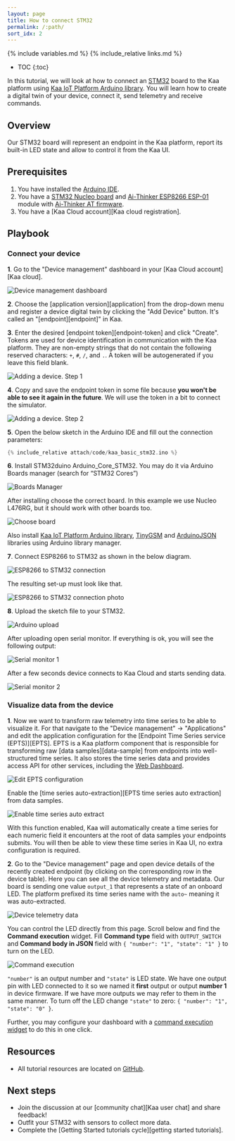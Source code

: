 ```yaml
---
layout: page
title: How to connect STM32
permalink: /:path/
sort_idx: 2
---
```


{% include variables.md %}
{% include_relative links.md %}

* TOC
{:toc}

In this tutorial, we will look at how to connect an [STM32][STM32] board to the Kaa platform using [Kaa IoT Platform Arduino library][Kaa IoT Platform Arduino library]. 
You will learn how to create a digital twin of your device, connect it, send telemetry and receive commands.


## Overview

Our STM32 board will represent an endpoint in the Kaa platform, report its built-in LED state and allow to control it from the Kaa UI.


## Prerequisites

1. You have installed the [Arduino IDE][arduino-ide].
2. You have a [STM32 Nucleo board](https://www.st.com/en/evaluation-tools/stm32-nucleo-boards.html) and [Ai-Thinker ESP8266 ESP-01](http://wiki.ai-thinker.com/_media/esp8266/esp8266_series_modules_user_manual_v1.1.pdf) module with [Ai-Thinker AT firmware](https://github.com/Edragon/esp_firmware/tree/master/Firmware/AT-other/AI-THINKER/At_firmware_bin1.54).
3. You have a [Kaa Cloud account][Kaa cloud registration].


## Playbook


### Connect your device

**1**. Go to the "Device management" dashboard in your [Kaa Cloud account][Kaa cloud].

![Device management dashboard](attach/img/empty-device-management-dashboard.png)

**2**. Choose the [application version][application] from the drop-down menu and register a device digital twin by clicking the "Add Device" button.
It's called an "[endpoint][endpoint]" in Kaa.

**3**. Enter the desired [endpoint token][endpoint-token] and click "Create".
Tokens are used for device identification in communication with the Kaa platform.
They are non-empty strings that do not contain the following reserved characters: `+`, `#`, `/`, and `.`.
A token will be autogenerated if you leave this field blank.

![Adding a device. Step 1](attach/img/add-device-1.png)

**4**. Copy and save the endpoint token in some file because **you won't be able to see it again in the future**.
We will use the token in a bit to connect the simulator.

![Adding a device. Step 2](attach/img/add-device-2.png)

**5**. Open the below sketch in the Arduino IDE and fill out the connection parameters:

```c++
{% include_relative attach/code/kaa_basic_stm32.ino %}
```

**6**. Install STM32duino Arduino_Core_STM32.
You may do it via Arduino Boards manager (search for “STM32 Cores”)

![Boards Manager](attach/img/boards-manager.png)

After installing choose the correct board.
In this example we use Nucleo L476RG, but it should work with other boards too.

![Choose board](attach/img/choose-board.png)

Also install [Kaa IoT Platform Arduino library](https://github.com/kaaproject/kaa-arduino-sdk), [TinyGSM](https://github.com/vshymanskyy/TinyGSM) and [ArduinoJSON](https://github.com/bblanchon/ArduinoJson) libraries using Arduino library manager.

**7**. Connect ESP8266 to STM32 as shown in the below diagram.

![ESP8266 to STM32 connection](attach/img/stm32-nucleo-esp8266-connection.png)

The resulting set-up must look like that.

![ESP8266 to STM32 connection photo](attach/img/stm32-nucleo-esp8266-connection-photo.jpg)

**8**. Upload the sketch file to your STM32.

![Arduino upload](attach/img/arduino-upload-img.png)

After uploading open serial monitor.
If everything is ok, you will see the following output:

![Serial monitor 1](attach/img/serial-monitor-1-img.png)

After a few seconds device connects to Kaa Cloud and starts sending data.
 
![Serial monitor 2](attach/img/serial-monitor-2-img.png)


### Visualize data from the device

**1**. Now we want to transform raw telemetry into time series to be able to visualize it. 
For that navigate to the "Device management" -> "Applications" and edit the application configuration for the [Endpoint Time Series service (EPTS)][EPTS].
EPTS is a Kaa platform component that is responsible for transforming raw [data samples][data-sample] from endpoints into well-structured time series.
It also stores the time series data and provides access API for other services, including the [Web Dashboard][Web Dashboard].

![Edit EPTS configuration](attach/img/epts-application-config.png)

Enable the [time series auto-extraction][EPTS time series auto extraction] from data samples.

![Enable time series auto extract](attach/img/epts-autoextract-config.png)

With this function enabled, Kaa will automatically create a time series for each numeric field it encounters at the root of data samples your endpoints submits.
You will then be able to view these time series in Kaa UI, no extra configuration is required.

**2**. Go to the "Device management" page and open device details of the recently created endpoint (by clicking on the corresponding row in the device table).
Here you can see all the device telemetry and metadata. 
Our board is sending one value `output_1` that represents a state of an onboard LED.
The platform prefixed its time series name with the `auto~` meaning it was auto-extracted.

![Device telemetry data](attach/img/device-telemetry-data-img.png)

You can control the LED directly from this page.
Scroll below and find the **Command execution** widget. 
Fill **Command type** field with `OUTPUT_SWITCH` and **Command body in JSON** field with `{ "number": "1", "state": "1" }` to turn on the LED.

![Command execution](attach/img/command-execution-img.png)

`"number"` is an output number and `"state"` is LED state. 
We have one output pin with LED connected to it so we named it **first** output or output **number 1** in device firmware.
If we have more outputs we may refer to them in the same manner. 
To turn off the LED change `"state"` to zero: `{ "number": "1", "state": "0" }`.

Further, you may configure your dashboard with a [command execution widget]({{wd_url}}Widgets/#command-execution) to do this in one click.


## Resources

* All tutorial resources are located on [GitHub][code-url].


## Next steps

- Join the discussion at our [community chat][Kaa user chat] and share feedback!
- Outfit your STM32 with sensors to collect more data.
- Complete the [Getting Started tutorials cycle][getting started tutorials].


[code-url]: https://github.com/kaaproject/kaa/tree/master/doc/Tutorials/device-integration/hardware-guides/connect-stm32-to-kaa-platform/attach/code
[Kaa IoT Platform Arduino library]: https://github.com/kaaproject/kaa-arduino-sdk
[arduino-ide]: https://www.arduino.cc/en/Main/Software
[STM32]: https://en.wikipedia.org/wiki/STM32
[Web Dashboard]: https://docs.kaaiot.io/KAA/docs/current/Features/Visualization/WD/
